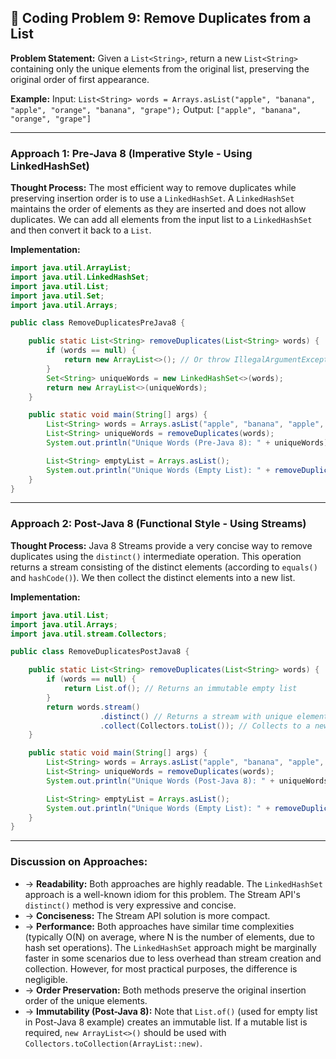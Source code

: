 ## 📝 Coding Problem 9: Remove Duplicates from a List

**Problem Statement:**
Given a `List<String>`, return a new `List<String>` containing only the unique elements from the original list, preserving the original order of first appearance.

**Example:**
Input: `List<String> words = Arrays.asList("apple", "banana", "apple", "orange", "banana", "grape");`
Output: `["apple", "banana", "orange", "grape"]`

---

### Approach 1: Pre-Java 8 (Imperative Style - Using LinkedHashSet)

**Thought Process:**
The most efficient way to remove duplicates while preserving insertion order is to use a `LinkedHashSet`. A `LinkedHashSet` maintains the order of elements as they are inserted and does not allow duplicates. We can add all elements from the input list to a `LinkedHashSet` and then convert it back to a `List`.

**Implementation:**
```java
import java.util.ArrayList;
import java.util.LinkedHashSet;
import java.util.List;
import java.util.Set;
import java.util.Arrays;

public class RemoveDuplicatesPreJava8 {

    public static List<String> removeDuplicates(List<String> words) {
        if (words == null) {
            return new ArrayList<>(); // Or throw IllegalArgumentException
        }
        Set<String> uniqueWords = new LinkedHashSet<>(words);
        return new ArrayList<>(uniqueWords);
    }

    public static void main(String[] args) {
        List<String> words = Arrays.asList("apple", "banana", "apple", "orange", "banana", "grape");
        List<String> uniqueWords = removeDuplicates(words);
        System.out.println("Unique Words (Pre-Java 8): " + uniqueWords);

        List<String> emptyList = Arrays.asList();
        System.out.println("Unique Words (Empty List): " + removeDuplicates(emptyList));
    }
}
```

---

### Approach 2: Post-Java 8 (Functional Style - Using Streams)

**Thought Process:**
Java 8 Streams provide a very concise way to remove duplicates using the `distinct()` intermediate operation. This operation returns a stream consisting of the distinct elements (according to `equals()` and `hashCode()`). We then collect the distinct elements into a new list.

**Implementation:**
```java
import java.util.List;
import java.util.Arrays;
import java.util.stream.Collectors;

public class RemoveDuplicatesPostJava8 {

    public static List<String> removeDuplicates(List<String> words) {
        if (words == null) {
            return List.of(); // Returns an immutable empty list
        }
        return words.stream()
                    .distinct() // Returns a stream with unique elements
                    .collect(Collectors.toList()); // Collects to a new List
    }

    public static void main(String[] args) {
        List<String> words = Arrays.asList("apple", "banana", "apple", "orange", "banana", "grape");
        List<String> uniqueWords = removeDuplicates(words);
        System.out.println("Unique Words (Post-Java 8): " + uniqueWords);

        List<String> emptyList = Arrays.asList();
        System.out.println("Unique Words (Empty List): " + removeDuplicates(emptyList));
    }
}
```

---

### Discussion on Approaches:

- → **Readability:** Both approaches are highly readable. The `LinkedHashSet` approach is a well-known idiom for this problem. The Stream API's `distinct()` method is very expressive and concise.
- → **Conciseness:** The Stream API solution is more compact.
- → **Performance:** Both approaches have similar time complexities (typically O(N) on average, where N is the number of elements, due to hash set operations). The `LinkedHashSet` approach might be marginally faster in some scenarios due to less overhead than stream creation and collection. However, for most practical purposes, the difference is negligible.
- → **Order Preservation:** Both methods preserve the original insertion order of the unique elements.
- → **Immutability (Post-Java 8):** Note that `List.of()` (used for empty list in Post-Java 8 example) creates an immutable list. If a mutable list is required, `new ArrayList<>()` should be used with `Collectors.toCollection(ArrayList::new)`.
